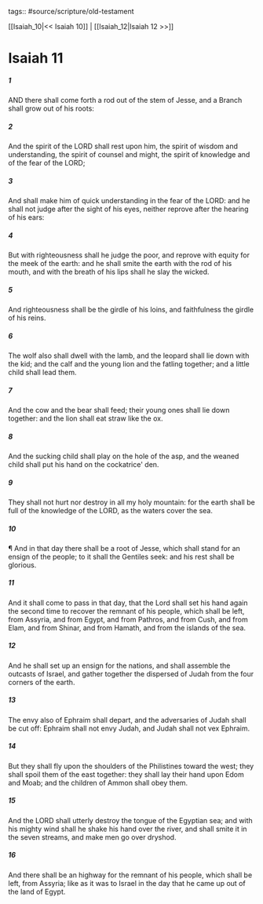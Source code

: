tags:: #source/scripture/old-testament

[[Isaiah_10|<< Isaiah 10]] | [[Isaiah_12|Isaiah 12 >>]]

# Isaiah 11

##### 1

AND there shall come forth a rod out of the stem of Jesse, and a Branch shall grow out of his roots:

##### 2

And the spirit of the LORD shall rest upon him, the spirit of wisdom and understanding, the spirit of counsel and might, the spirit of knowledge and of the fear of the LORD;

##### 3

And shall make him of quick understanding in the fear of the LORD: and he shall not judge after the sight of his eyes, neither reprove after the hearing of his ears:

##### 4

But with righteousness shall he judge the poor, and reprove with equity for the meek of the earth: and he shall smite the earth with the rod of his mouth, and with the breath of his lips shall he slay the wicked.

##### 5

And righteousness shall be the girdle of his loins, and faithfulness the girdle of his reins.

##### 6

The wolf also shall dwell with the lamb, and the leopard shall lie down with the kid; and the calf and the young lion and the fatling together; and a little child shall lead them.

##### 7

And the cow and the bear shall feed; their young ones shall lie down together: and the lion shall eat straw like the ox.

##### 8

And the sucking child shall play on the hole of the asp, and the weaned child shall put his hand on the cockatrice' den.

##### 9

They shall not hurt nor destroy in all my holy mountain: for the earth shall be full of the knowledge of the LORD, as the waters cover the sea.

##### 10

¶ And in that day there shall be a root of Jesse, which shall stand for an ensign of the people; to it shall the Gentiles seek: and his rest shall be glorious.

##### 11

And it shall come to pass in that day, that the Lord shall set his hand again the second time to recover the remnant of his people, which shall be left, from Assyria, and from Egypt, and from Pathros, and from Cush, and from Elam, and from Shinar, and from Hamath, and from the islands of the sea.

##### 12

And he shall set up an ensign for the nations, and shall assemble the outcasts of Israel, and gather together the dispersed of Judah from the four corners of the earth.

##### 13

The envy also of Ephraim shall depart, and the adversaries of Judah shall be cut off: Ephraim shall not envy Judah, and Judah shall not vex Ephraim.

##### 14

But they shall fly upon the shoulders of the Philistines toward the west; they shall spoil them of the east together: they shall lay their hand upon Edom and Moab; and the children of Ammon shall obey them.

##### 15

And the LORD shall utterly destroy the tongue of the Egyptian sea; and with his mighty wind shall he shake his hand over the river, and shall smite it in the seven streams, and make men go over dryshod.

##### 16

And there shall be an highway for the remnant of his people, which shall be left, from Assyria; like as it was to Israel in the day that he came up out of the land of Egypt.

